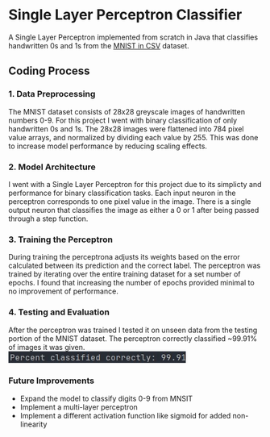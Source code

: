 # Single Layer Perceptron Classifier
A Single Layer Perceptron implemented from scratch in Java that classifies handwritten 0s and 1s from the [MNIST in CSV](https://www.kaggle.com/datasets/oddrationale/mnist-in-csv) dataset.
## Coding Process
### 1. Data Preprocessing
The MNIST dataset consists of 28x28 greyscale images of handwritten numbers 0-9. For this project I went with binary classification of only handwritten 0s and 1s. The 28x28 images were flattened into 784 pixel value arrays, and normalized by dividing each value by 255. This was done to increase model performance by reducing scaling effects.
### 2. Model Architecture
I went with a Single Layer Perceptron for this project due to its simplicty and performance for binary classification tasks. Each input neuron in the perceptron corresponds to one pixel value in the image. There is a single output neuron that classifies the image as either a 0 or 1 after being passed through a step function.
### 3. Training the Perceptron
During training the perceptrona adjusts its weights based on the error calculated between its prediction and the correct label. The perceptron was trained by iterating over the entire training dataset for a set number of epochs. I found that increasing the number of epochs provided minimal to no improvement of performance. 
### 4. Testing and Evaluation
After the perceptron was trained I tested it on unseen data from the testing portion of the MNIST dataset. The perceptron correctly classified ~99.91% of images it was given.\
![Percent Image](images/percent_classified.jpg)
### Future Improvements
- Expand the model to classify digits 0-9 from MNSIT
- Implement a multi-layer perceptron
- Implement a different activation function like sigmoid for added non-linearity

